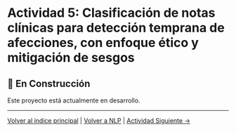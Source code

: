 # Actividad 5: Clasificación de notas clínicas para detección temprana de afecciones, con enfoque ético y mitigación de sesgos

## 🚧 En Construcción

Este proyecto está actualmente en desarrollo.

---

[Volver al índice principal](../../README.md) | [Volver a NLP](../README.md) | [Actividad Siguiente →](../../Interpretabilidad_Explicabilidad_ML/Actividad_1_LIME_SHAP_Opiniones/README.md)